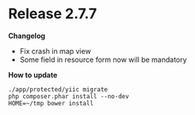 Release 2.7.7
=======

**Changelog**

- Fix crash in map view
- Some field in resource form now will be mandatory

**How to update**

    ./app/protected/yiic migrate
    php composer.phar install --no-dev
    HOME=~/tmp bower install 

